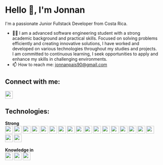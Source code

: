 # Hello 👋, I'm Jonnan 

I'm a passionate Junior Fullstack Developer from Costa Rica.

- 🙍‍♂️ I am a advanced software engineering student with a strong academic background and practical skills. Focused on solving problems efficiently and creating innovative     solutions, I have worked and developed on various technologies throughout my studies and projects. I am committed to continuous learning, I seek opportunities to apply and enhance my skills in challenging environments.
- 📫 How to reach me: [jonnanpais90@gmail.com](mailto:jonnanpais90@gmail.com)

## Connect with me:
<p align="left">
    <a href="https://www.linkedin.com/in/jonnan-pa%C3%ADs-97ab32254?utm_source=share&utm_campaign=share_via&utm_content=profile&utm_medium=android_app">
    <img src="https://img.shields.io/badge/-LinkedIn-blue?style=flat-square&logo=Linkedin&logoColor=white" height="25" />
  </a>
</p>

## Technologies:
<p align="left">
  <!-- Strong Technologies -->
  <strong>Strong</strong><br />
  <img src="https://img.shields.io/badge/-C%23-239120?style=flat-square&logo=c-sharp&logoColor=white" height="25" />
  <img src="https://img.shields.io/badge/-.NET-512BD4?style=flat-square&logo=.net&logoColor=white" height="25" />
  <img src="https://img.shields.io/badge/-ASP.NET-512BD4?style=flat-square&logo=.net&logoColor=white" height="25" />
  <img src="https://img.shields.io/badge/-MVC-512BD4?style=flat-square&logo=.net&logoColor=white" height="25" />
  <img src="https://img.shields.io/badge/-Entity%20Framework-512BD4?style=flat-square&logo=.net&logoColor=white" height="25" />
  <img src="https://img.shields.io/badge/-SQL%20Server-CC2927?style=flat-square&logo=microsoft-sql-server&logoColor=white" height="25" />
  <img src="https://img.shields.io/badge/-MySQL-4479A1?style=flat-square&logo=mysql&logoColor=white" height="25" />
  <img src="https://img.shields.io/badge/-JavaScript-F7DF1E?style=flat-square&logo=javascript&logoColor=black" height="25" />
  <img src="https://img.shields.io/badge/-TypeScript-007ACC?style=flat-square&logo=typescript&logoColor=white" height="25" />
  <img src="https://img.shields.io/badge/-Angular-DD0031?style=flat-square&logo=angular&logoColor=white" height="25" />
  <img src="https://img.shields.io/badge/-HTML-E34F26?style=flat-square&logo=html5&logoColor=white" height="25" />
  <img src="https://img.shields.io/badge/-CSS-1572B6?style=flat-square&logo=css3&logoColor=white" height="25" />
  <img src="https://img.shields.io/badge/-Prisma-2D3748?style=flat-square&logo=prisma&logoColor=white" height="25" />
  <img src="https://img.shields.io/badge/-Postman-FF6C37?style=flat-square&logo=postman&logoColor=white" height="25" />
  <img src="https://img.shields.io/badge/-Excel-217346?style=flat-square&logo=microsoft-excel&logoColor=white" height="25" />
  <img src="https://img.shields.io/badge/-Git-F05032?style=flat-square&logo=git&logoColor=white" height="25" />
  <img src="https://img.shields.io/badge/-Visual%20Studio%20Code-007ACC?style=flat-square&logo=visual-studio-code&logoColor=white" height="25" />
  <img src="https://img.shields.io/badge/-Visual%20Studio%202022-5C2D91?style=flat-square&logo=visual-studio&logoColor=white" height="25" />
  <img src="https://img.shields.io/badge/-RESTful%20API-00A1E0?style=flat-square&logo=swagger&logoColor=white" height="25" />
  
  <strong style="margin-top: 20px;">Knowledge in</strong><br />
  <img src="https://img.shields.io/badge/-Java-007396?style=flat-square&logo=java&logoColor=white" height="25" />
  <img src="https://img.shields.io/badge/-PHP-777BB4?style=flat-square&logo=php&logoColor=white" height="25" />
  <img src="https://img.shields.io/badge/-React-61DAFB?style=flat-square&logo=react&logoColor=white" height="25" /> 
</p>




